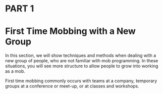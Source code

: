 # PART 1
# First Time Mobbing with a New Group

In this section, we will show techniques and methods when dealing with a new group of people, who are not familiar with mob programming. In these situations, you will see more structure to allow people to grow into working as a mob.

First time mobbing commonly occurs with teams at a company, temporary groups at a conference or meet-up, or at classes and workshops.   
